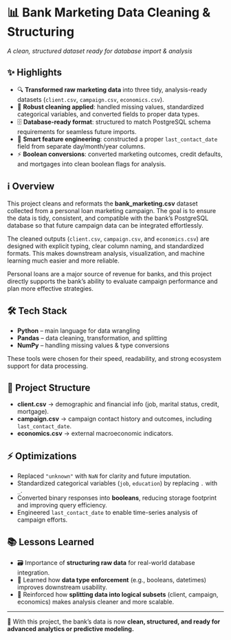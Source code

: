 # 📊 Bank Marketing Data Cleaning & Structuring  
_A clean, structured dataset ready for database import & analysis_  

## ✨ Highlights  
- 🔍 **Transformed raw marketing data** into three tidy, analysis-ready datasets (`client.csv`, `campaign.csv`, `economics.csv`).  
- 🧼 **Robust cleaning applied**: handled missing values, standardized categorical variables, and converted fields to proper data types.  
- 🗄️ **Database-ready format**: structured to match PostgreSQL schema requirements for seamless future imports.  
- 📅 **Smart feature engineering**: constructed a proper `last_contact_date` field from separate day/month/year columns.  
- ⚡ **Boolean conversions**: converted marketing outcomes, credit defaults, and mortgages into clean boolean flags for analysis.  

## ℹ️ Overview  
This project cleans and reformats the **bank_marketing.csv** dataset collected from a personal loan marketing campaign. The goal is to ensure the data is tidy, consistent, and compatible with the bank’s PostgreSQL database so that future campaign data can be integrated effortlessly.  

The cleaned outputs (`client.csv`, `campaign.csv`, and `economics.csv`) are designed with explicit typing, clear column naming, and standardized formats. This makes downstream analysis, visualization, and machine learning much easier and more reliable.  

Personal loans are a major source of revenue for banks, and this project directly supports the bank’s ability to evaluate campaign performance and plan more effective strategies.  

## 🛠 Tech Stack  
- **Python** – main language for data wrangling  
- **Pandas** – data cleaning, transformation, and splitting  
- **NumPy** – handling missing values & type conversions  


These tools were chosen for their speed, readability, and strong ecosystem support for data processing.  

## 🧩 Project Structure  

- **client.csv** → demographic and financial info (job, marital status, credit, mortgage).  
- **campaign.csv** → campaign contact history and outcomes, including `last_contact_date`.  
- **economics.csv** → external macroeconomic indicators.  

## ⚡ Optimizations  
- Replaced `"unknown"` with `NaN` for clarity and future imputation.  
- Standardized categorical variables (`job`, `education`) by replacing `.` with `_`.  
- Converted binary responses into **booleans**, reducing storage footprint and improving query efficiency.  
- Engineered `last_contact_date` to enable time-series analysis of campaign efforts.  

## 📚 Lessons Learned  
- 🗃️ Importance of **structuring raw data** for real-world database integration.  
- 🔄 Learned how **data type enforcement** (e.g., booleans, datetimes) improves downstream usability.  
- 🧩 Reinforced how **splitting data into logical subsets** (client, campaign, economics) makes analysis cleaner and more scalable.  

---

🚀 With this project, the bank’s data is now **clean, structured, and ready for advanced analytics or predictive modeling.**  
